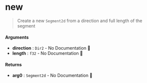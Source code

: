 # new

>  Create a new `Segment2d` from a direction and full length of the segment

#### Arguments

- **direction** : `Dir2` \- No Documentation 🚧
- **length** : `f32` \- No Documentation 🚧

#### Returns

- **arg0** : `Segment2d` \- No Documentation 🚧